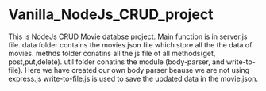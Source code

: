 # Vanilla_NodeJs_CRUD_project
This is NodeJs CRUD Movie databse project.
Main function is in server.js file.
data folder contains the movies.json file which store all the the data of movies.
methds folder conatins all the js file of all methods(get, post,put,delete).
util folder conatins the module (body-parser, and write-to-file).
Here we have created our own body parser beause we are not using express.js
write-to-file.js is used to save the updated data in the movie.json.
